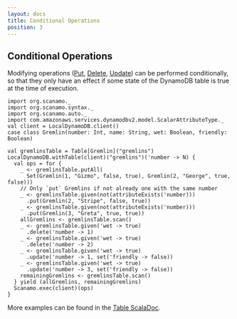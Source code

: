 ```yaml
---
layout: docs
title: Conditional Operations
position: 3
---
```


## Conditional Operations

Modifying operations ([Put](operations.html#put-and-get), [Delete](operations.html#delete),
[Update](operations.html#update)) can be performed conditionally, so that they
only have an effect if some state of the DynamoDB table is true at the time of 
execution.

```tut:silent
import org.scanamo._
import org.scanamo.syntax._
import org.scanamo.auto._
import com.amazonaws.services.dynamodbv2.model.ScalarAttributeType._
val client = LocalDynamoDB.client()
case class Gremlin(number: Int, name: String, wet: Boolean, friendly: Boolean)
```
```tut:book
val gremlinsTable = Table[Gremlin]("gremlins")
LocalDynamoDB.withTable(client)("gremlins")('number -> N) {
  val ops = for {
    _ <- gremlinsTable.putAll(
      Set(Gremlin(1, "Gizmo", false, true), Gremlin(2, "George", true, false)))
    // Only `put` Gremlins if not already one with the same number
    _ <- gremlinsTable.given(not(attributeExists('number)))
      .put(Gremlin(2, "Stripe", false, true))
    _ <- gremlinsTable.given(not(attributeExists('number)))
      .put(Gremlin(3, "Greta", true, true))
    allGremlins <- gremlinsTable.scan()  
    _ <- gremlinsTable.given('wet -> true)
      .delete('number -> 1)
    _ <- gremlinsTable.given('wet -> true)
      .delete('number -> 2)
    _ <- gremlinsTable.given('wet -> true)
      .update('number -> 1, set('friendly -> false))
    _ <- gremlinsTable.given('wet -> true)
      .update('number -> 3, set('friendly -> false))
    remainingGremlins <- gremlinsTable.scan()
  } yield (allGremlins, remainingGremlins)
  Scanamo.exec(client)(ops)
}
```

More examples can be found in the [Table ScalaDoc](/latest/api/org/scanamo/Table.html#given[T](condition:T)(implicitevidence$2:org.scanamo.query.ConditionExpression[T]):org.scanamo.query.ConditionalOperation[V,T]).